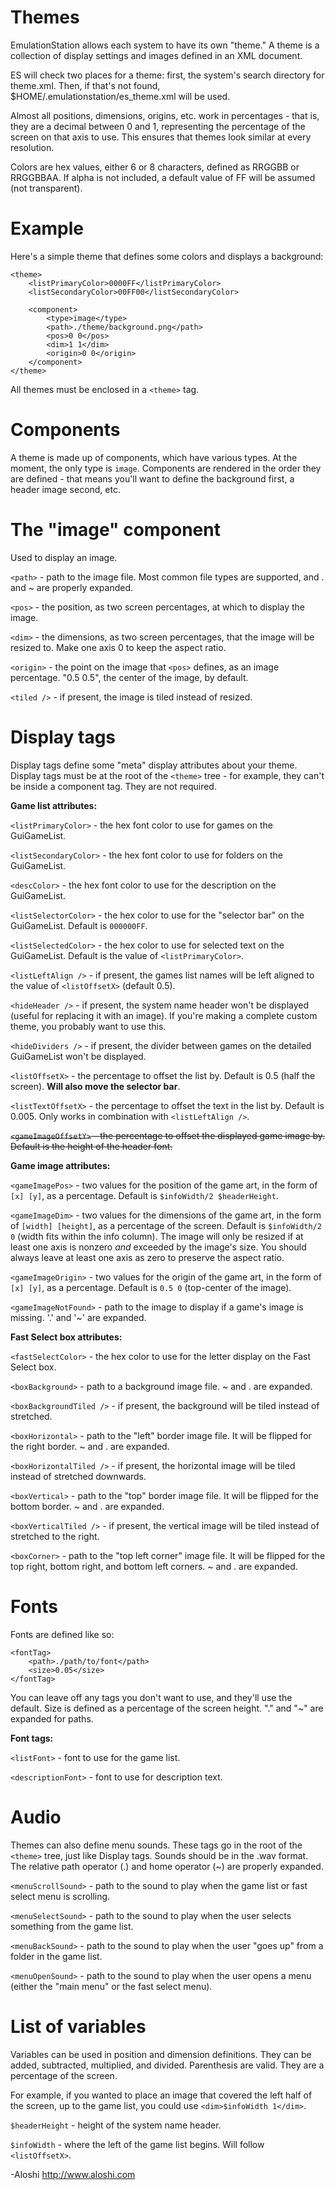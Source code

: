Themes
======

EmulationStation allows each system to have its own "theme." A theme is a collection of display settings and images defined in an XML document.

ES will check two places for a theme: first, the system's search directory for theme.xml. Then, if that's not found, $HOME/.emulationstation/es_theme.xml will be used.

Almost all positions, dimensions, origins, etc. work in percentages - that is, they are a decimal between 0 and 1, representing the percentage of the screen on that axis to use. This ensures that themes look similar at every resolution.

Colors are hex values, either 6 or 8 characters, defined as RRGGBB or RRGGBBAA. If alpha is not included, a default value of FF will be assumed (not transparent).


Example
=======

Here's a simple theme that defines some colors and displays a background:
```
<theme>
	<listPrimaryColor>0000FF</listPrimaryColor>
	<listSecondaryColor>00FF00</listSecondaryColor>

	<component>
		<type>image</type>
		<path>./theme/background.png</path>
		<pos>0 0</pos>
		<dim>1 1</dim>
		<origin>0 0</origin>
	</component>
</theme>
```

All themes must be enclosed in a `<theme>` tag.


Components
==========
A theme is made up of components, which have various types. At the moment, the only type is `image`. Components are rendered in the order they are defined - that means you'll want to define the background first, a header image second, etc.


The "image" component
=====================
Used to display an image.

`<path>` - path to the image file. Most common file types are supported, and . and ~ are properly expanded.

`<pos>` - the position, as two screen percentages, at which to display the image.

`<dim>` - the dimensions, as two screen percentages, that the image will be resized to. Make one axis 0 to keep the aspect ratio.

`<origin>` - the point on the image that `<pos>` defines, as an image percentage. "0.5 0.5", the center of the image, by default.

`<tiled />` - if present, the image is tiled instead of resized.


Display tags
============
Display tags define some "meta" display attributes about your theme. Display tags must be at the root of the `<theme>` tree - for example, they can't be inside a component tag. They are not required.


**Game list attributes:**

`<listPrimaryColor>` - the hex font color to use for games on the GuiGameList.

`<listSecondaryColor>` - the hex font color to use for folders on the GuiGameList.

`<descColor>` - the hex font color to use for the description on the GuiGameList.

`<listSelectorColor>` - the hex color to use for the "selector bar" on the GuiGameList. Default is `000000FF`.

`<listSelectedColor>` - the hex color to use for selected text on the GuiGameList. Default is the value of `<listPrimaryColor>`.

`<listLeftAlign />` - if present, the games list names will be left aligned to the value of `<listOffsetX>` (default 0.5).

`<hideHeader />` - if present, the system name header won't be displayed (useful for replacing it with an image). If you're making a complete custom theme, you probably want to use this.

`<hideDividers />` - if present, the divider between games on the detailed GuiGameList won't be displayed.

`<listOffsetX>` - the percentage to offset the list by. Default is 0.5 (half the screen). **Will also move the selector bar**.

`<listTextOffsetX>` - the percentage to offset the text in the list by. Default is 0.005. Only works in combination with `<listLeftAlign />`.

~~`<gameImageOffsetY>` - the percentage to offset the displayed game image by. Default is the height of the header font.~~



**Game image attributes:**

`<gameImagePos>` - two values for the position of the game art, in the form of `[x] [y]`, as a percentage. Default is `$infoWidth/2 $headerHeight`. 

`<gameImageDim>` - two values for the dimensions of the game art, in the form of `[width] [height]`, as a percentage of the screen. Default is `$infoWidth/2 0` (width fits within the info column). The image will only be resized if at least one axis is nonzero *and* exceeded by the image's size. You should always leave at least one axis as zero to preserve the aspect ratio.

`<gameImageOrigin>` - two values for the origin of the game art, in the form of `[x] [y]`, as a percentage. Default is `0.5 0` (top-center of the image).

`<gameImageNotFound>` - path to the image to display if a game's image is missing. '.' and '~' are expanded.



**Fast Select box attributes:**

`<fastSelectColor>` - the hex color to use for the letter display on the Fast Select box.

`<boxBackground>` - path to a background image file. ~ and . are expanded.

`<boxBackgroundTiled />` - if present, the background will be tiled instead of stretched.

`<boxHorizontal>` - path to the "left" border image file. It will be flipped for the right border. ~ and . are expanded.

`<boxHorizontalTiled />` - if present, the horizontal image will be tiled instead of stretched downwards.

`<boxVertical>` - path to the "top" border image file. It will be flipped for the bottom border. ~ and . are expanded.

`<boxVerticalTiled />` - if present, the vertical image will be tiled instead of stretched to the right.

`<boxCorner>` - path to the "top left corner" image file. It will be flipped for the top right, bottom right, and bottom left corners. ~ and . are expanded.



Fonts
=====

Fonts are defined like so:

```
<fontTag>
	<path>./path/to/font</path>
	<size>0.05</size>
</fontTag>
```

You can leave off any tags you don't want to use, and they'll use the default. Size is defined as a percentage of the screen height. "." and "~" are expanded for paths.

**Font tags:**

`<listFont>` - font to use for the game list.

`<descriptionFont>` - font to use for description text.


Audio
=====

Themes can also define menu sounds. These tags go in the root of the `<theme>` tree, just like Display tags. Sounds should be in the .wav format. The relative path operator (.) and home operator (~) are properly expanded.

`<menuScrollSound>` - path to the sound to play when the game list or fast select menu is scrolling.

`<menuSelectSound>` - path to the sound to play when the user selects something from the game list.

`<menuBackSound>` - path to the sound to play when the user "goes up" from a folder in the game list.

`<menuOpenSound>` - path to the sound to play when the user opens a menu (either the "main menu" or the fast select menu).


List of variables
=================

Variables can be used in position and dimension definitions. They can be added, subtracted, multiplied, and divided. Parenthesis are valid. They are a percentage of the screen.

For example, if you wanted to place an image that covered the left half of the screen, up to the game list, you could use `<dim>$infoWidth 1</dim>`.

`$headerHeight` - height of the system name header.

`$infoWidth` - where the left of the game list begins. Will follow `<listOffsetX>`.


-Aloshi
http://www.aloshi.com
